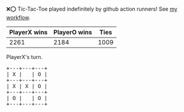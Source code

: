 :x::o: Tic-Tac-Toe played indefinitely by github action runners! See [my workflow](.github/workflows/play.yaml).

|PlayerX wins|PlayerO wins|Ties|
|-|-|-|
|2261|2184|1009|

PlayerX's turn.

<pre>
+---+---+---+
| X |   | O |
+---+---+---+
| X | X | O |
+---+---+---+
| O |   | O |
+---+---+---+
</pre>